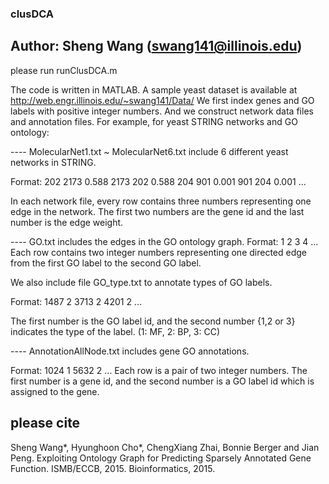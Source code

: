 ### clusDCA
## Author: Sheng Wang (swang141@illinois.edu)

please run runClusDCA.m

The code is written in MATLAB. 
A sample yeast dataset is available at http://web.engr.illinois.edu/~swang141/Data/
We first index genes and GO labels with positive integer numbers. And we construct network data files and annotation files. For example, for yeast STRING networks and GO ontology:

---- MolecularNet1.txt ~ MolecularNet6.txt include 6 different yeast networks in STRING.

Format:
202	2173	0.588
2173	202	0.588
204	901	0.001
901	204	0.001
...

In each network file,  every row contains three numbers representing one edge in the network. The first two numbers are the gene id and the last number is the edge weight. 

---- GO.txt includes the edges in the GO ontology graph. 
Format:
1	2
3	4
...
Each row contains two integer numbers representing one directed edge from the first GO label to the second GO label.

We also include file GO_type.txt to annotate types of GO labels. 

Format:
1487	2
3713	2
4201	2
...

The first number is the GO label id, and the second number {1,2 or 3} indicates the type of the label. (1: MF, 2: BP, 3: CC)

---- AnnotationAllNode.txt includes gene GO annotations.

Format:
1024	1
5632	2
...
Each row is a pair of two integer numbers. The first number is a gene id, and the second number is a GO label id which is assigned to the gene. 


## please cite
Sheng Wang*, Hyunghoon Cho*, ChengXiang Zhai, Bonnie Berger and Jian Peng. 
Exploiting Ontology Graph for Predicting Sparsely Annotated Gene Function. 
ISMB/ECCB, 2015. Bioinformatics, 2015. 
